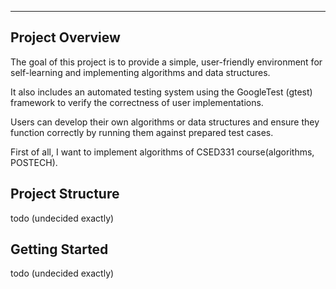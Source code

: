 


---

## Project Overview

The goal of this project is to provide a simple, user-friendly environment for self-learning and implementing algorithms and data structures.

It also includes an automated testing system using the GoogleTest (gtest) framework to verify the correctness of user implementations.

Users can develop their own algorithms or data structures and ensure they function correctly by running them against prepared test cases.

First of all, I want to implement algorithms of CSED331 course(algorithms, POSTECH).

## Project Structure

todo (undecided exactly)

## Getting Started

todo (undecided exactly)